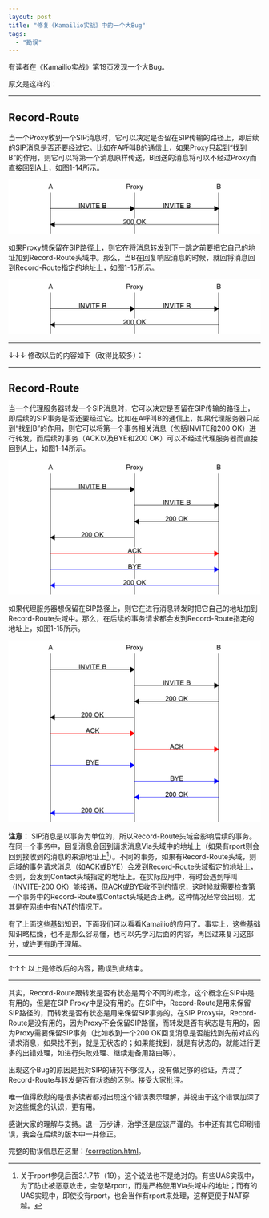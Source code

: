 ```yaml
---
layout: post
title: "修复《Kamailio实战》中的一个大Bug"
tags:
  - "勘误"
---
```


有读者在《Kamailio实战》第19页发现一个大Bug。

原文是这样的：

---

## Record-Route

当一个Proxy收到一个SIP消息时，它可以决定是否留在SIP传输的路径上，即后续的SIP消息是否还要经过它。比如在A呼叫B的通信上，如果Proxy只起到“找到B”的作用，则它可以将第一个消息原样传送，B回送的消息将可以不经过Proxy而直接回到A上，如图1-14所示。

![图1-14](/images/wrong-no-rr.png)

如果Proxy想保留在SIP路径上，则它在将消息转发到下一跳之前要把它自己的地址加到Record-Route头域中。那么，当B在回复响应消息的时候，就回将消息回到Record-Route指定的地址上，如图1-15所示。

![图1-15](/images/wrong-no-rr.png)

---

↓↓↓ 修改以后的内容如下（改得比较多）：

---

## Record-Route

当一个代理服务器转发一个SIP消息时，它可以决定是否留在SIP传输的路径上，即后续的SIP事务是否还要经过它。比如在A呼叫B的通信上，如果代理服务器只起到“找到B”的作用，则它可以将第一个事务相关消息（包括INVITE和200 OK）进行转发，而后续的事务（ACK以及BYE和200 OK）可以不经过代理服务器而直接回到A上，如图1-14所示。

![图1-14](/images/no-rr.png)

如果代理服务器想保留在SIP路径上，则它在进行消息转发时把它自己的地址加到Record-Route头域中。那么，在后续的事务请求都会发到Record-Route指定的地址上，如图1-15所示。

![图1-15](/images/rr.png)

**注意：** SIP消息是以事务为单位的，所以Record-Route头域会影响后续的事务。在同一个事务中，回复消息会回到请求消息Via头域中的地址上（如果有rport则会回到接收到的消息的来源地址上[^about-rport]）。不同的事务，如果有Record-Route头域，则后域的事务请求消息（如ACK或BYE）会发到Record-Route头域指定的地址上，否则，会发到Contact头域指定的地址上。在实际应用中，有时会遇到呼叫（INVITE-200 OK）能接通，但ACK或BYE收不到的情况，这时候就需要检查第一个事务中的Record-Route或Contact头域是否正确。这种情况经常会出现，尤其是在网络中有NAT的情况下。

[^about-rport]: 关于rport参见后面3.1.7节（19）。这个说法也不是绝对的。有些UAS实现中，为了防止被恶意攻击，会忽略rport，而是严格使用Via头域中的地址；而有的UAS实现中，即使没有rport，也会当作有rport来处理，这样更便于NAT穿越。

有了上面这些基础知识，下面我们可以看看Kamailio的应用了。事实上，这些基础知识略枯燥，也不是那么容易懂，也可以先学习后面的内容，再回过来复习这部分，或许更有助于理解。

---

↑↑↑ 以上是修改后的内容，勘误到此结束。

---

其实，Record-Route跟转发是否有状态是两个不同的概念，这个概念在SIP中是有用的，但是在SIP Proxy中是没有用的。在SIP中，Record-Route是用来保留SIP路径的，而转发是否有状态是用来保留SIP事务的。在SIP Proxy中，Record-Route是没有用的，因为Proxy不会保留SIP路径，而转发是否有状态是有用的，因为Proxy需要保留SIP事务（比如收到一个200 OK回复消息是否能找到先前对应的请求消息，如果找不到，就是无状态的；如果能找到，就是有状态的，就能进行更多的出错处理，如进行失败处理、继续走备用路由等）。

出现这个Bug的原因是我对SIP的研究不够深入，没有做足够的验证，弄混了Record-Route与转发是否有状态的区别。接受大家批评。

唯一值得欣慰的是很多读者都对出现这个错误表示理解，并说由于这个错误加深了对这些概念的认识，更有用。

感谢大家的理解与支持。退一万步讲，治学还是应该严谨的。书中还有其它印刷错误，我会在后续的版本中一并修正。

完整的勘误信息在这里：[/correction.html](/correction.html)。
